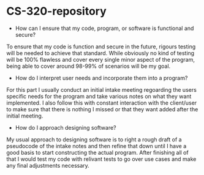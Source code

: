 # CS-320-repository

- How can I ensure that my code, program, or software is functional and secure?

To ensure that my code is function and secure in the future, rigours testing will be needed to achieve that standard. While obviously no kind of testing will be 100% flawless and cover every single minor aspect of the program, being able to cover around 98-99% of scenarios will be my goal.

- How do I interpret user needs and incorporate them into a program?

For this part I usually conduct an initial intake meeting regoarding the users specific needs for the program and take various notes on what they want implemented. I also follow this with constant interaction with the client/user to make sure that there is nothing I missed or that they want added after the initial meeting.

- How do I approach designing software?

My usual approach to designing software is to right a rough draft of a pseudocode of the intake notes and then refine that down until I have a good basis to start constructing the actual program. After finishing all of that I would test my code with relivant tests to go over use cases and make any final adjustments necessary.
